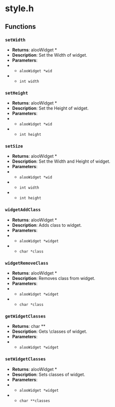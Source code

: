# style.h

## Functions

### `setWidth`

- **Returns**: alooWidget *
- **Description**: Set the Width of widget.
- **Parameters**:
- - `alooWidget *wid`
- - `int width`

### `setHeight`

- **Returns**: alooWidget *
- **Description**: Set the Height of widget.
- **Parameters**:
- - `alooWidget *wid`
- - `int height`

### `setSize`

- **Returns**: alooWidget *
- **Description**: Set the Width and Height of widget.
- **Parameters**:
- - `alooWidget *wid`
- - `int width`
- - `int height`

### `widgetAddClass`

- **Returns**: alooWidget *
- **Description**: Adds class to widget.
- **Parameters**:
- - `alooWidget *widget`
- - `char *class`

### `widgetRemoveClass`

- **Returns**: alooWidget *
- **Description**: Removes class from widget.
- **Parameters**:
- - `alooWidget *widget`
- - `char *class`

### `getWidgetClasses`

- **Returns**: char **
- **Description**: Gets \classes of widget.
- **Parameters**:
- - `alooWidget *widget`

### `setWidgetClasses`

- **Returns**: alooWidget *
- **Description**: Sets classes of widget.
- **Parameters**:
- - `alooWidget *widget`
- - `char **classes`
